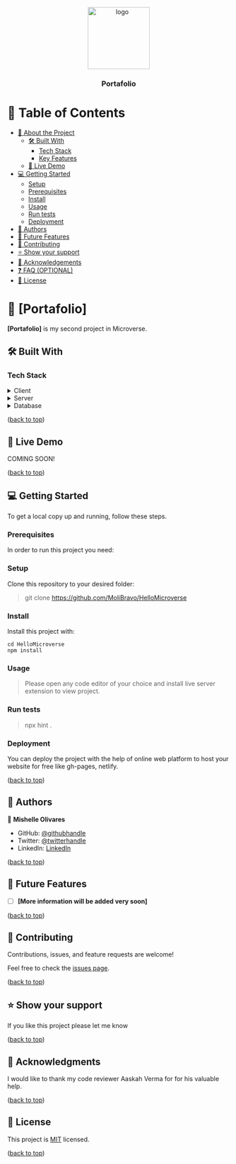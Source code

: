 <a name="readme-top"></a>

<div align="center">

  <img src= "MoliBravo.png" alt="logo" width="140"  height="auto" />
  <br/>

  <h3><b>Portafolio</b></h3>

</div>

# 📗 Table of Contents

- [📖 About the Project](#about-project)
  - [🛠 Built With](#built-with)
    - [Tech Stack](#tech-stack)
    - [Key Features](#key-features)
  - [🚀 Live Demo](#live-demo)
- [💻 Getting Started](#getting-started)
  - [Setup](#setup)
  - [Prerequisites](#prerequisites)
  - [Install](#install)
  - [Usage](#usage)
  - [Run tests](#run-tests)
  - [Deployment](#deployment)
- [👥 Authors](#authors)
- [🔭 Future Features](#future-features)
- [🤝 Contributing](#contributing)
- [⭐️ Show your support](#support)
- [🙏 Acknowledgements](#acknowledgements)
- [❓ FAQ (OPTIONAL)](#faq)
- [📝 License](#license)

# 📖 [Portafolio] <a name="about-project"></a>

**[Portafolio]** is my second project in Microverse.

## 🛠 Built With <a name="built-with"></a>

### Tech Stack <a name="tech-stack"></a>

<details>
  <summary>Client</summary>
  <ul>
    <li><a href="https://reactjs.org/">React.js</a></li>
  </ul>
</details>

<details>
  <summary>Server</summary>
  <ul>
    <li><a href="https://expressjs.com/">Express.js</a></li>
  </ul>
</details>

<details>
<summary>Database</summary>
  <ul>
    <li><a href="https://www.postgresql.org/">PostgreSQL</a></li>
  </ul>
</details>

<p aling="right">(<a href="#readme-top">back to top</a>)</p>

## 🚀 Live Demo <a name="live-demo"></a>

COMING SOON!

<p aling="right">(<a href="#readme-top">back to top</a>)</p>

## 💻 Getting Started <a name="getting-started"></a>

To get a local copy up and running, follow these steps.

### Prerequisites

In order to run this project you need:

### Setup

Clone this repository to your desired folder:

> git clone https://github.com/MoliBravo/HelloMicroverse

### Install

Install this project with:
 ```
 cd HelloMicroverse
 npm install
```
### Usage

> Please open any code editor of your choice and install live server extension to view project.

### Run tests

> npx hint .

### Deployment

You can deploy the project with the help of online web platform to host your website for free like gh-pages, netlify.

<p aling="right">(<a href="#readme-top">back to top</a>)</p>

## 👥 Authors <a name="authors"></a>

👤 **Mishelle Olivares**

- GitHub: [@githubhandle](https://github.com/MoliBravo)
- Twitter: [@twitterhandle](https://twitter.com/mishyolivares)
- LinkedIn: [LinkedIn](https://www.linkedin.com/in/mishelle-daniela-olivares-bravo-5b89b157/)

<p aling="right">(<a href="#readme-top">back to top</a>)</p>

## 🔭 Future Features <a name="future-features"></a>

- [ ] **[More information will be added very soon]**

<p aling="right">(<a href="#readme-top">back to top</a>)</p>

## 🤝 Contributing <a name="contributing"></a>

Contributions, issues, and feature requests are welcome!

Feel free to check the [issues page](../../issues/).

<p aling="right">(<a href="#readme-top">back to top</a>)</p>

## ⭐️ Show your support <a name="support"></a>

If you like this project please let me know

<p aling="right">(<a href="#readme-top">back to top</a>)</p>

## 🙏 Acknowledgments <a name="acknowledgements"></a>

I would like to thank my code reviewer Aaskah Verma for for his valuable help.

<p aling="right">(<a href="#readme-top">back to top</a>)</p>

## 📝 License <a name="license"></a>

This project is [MIT](./LICENSE) licensed.

<p aling="right">(<a href="#readme-top">back to top</a>)</p>